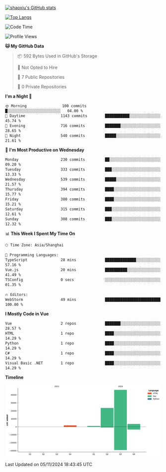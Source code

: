 [![shaoxiu's GitHub stats](https://github-readme-stats.vercel.app/api?username=shaoxiu&count_private=true&show_icons=true)](https://github.com/anuraghazra/github-readme-stats)

[![Top Langs](https://github-readme-stats.vercel.app/api/top-langs/?username=shaoxiu&layout=compact)](https://github.com/anuraghazra/github-readme-stats)


<!--START_SECTION:waka-->
![Code Time](http://img.shields.io/badge/Code%20Time-106%20hrs%206%20mins-blue)

![Profile Views](http://img.shields.io/badge/Profile%20Views-0-blue)

**🐱 My GitHub Data** 

> 📦 592 Bytes Used in GitHub's Storage 
 > 
> 🚫 Not Opted to Hire
 > 
> 📜 7 Public Repositories 
 > 
> 🔑 0 Private Repositories 
 > 
**I'm a Night 🦉** 

```text
🌞 Morning                100 commits         █░░░░░░░░░░░░░░░░░░░░░░░░   04.00 % 
🌆 Daytime                1143 commits        ███████████░░░░░░░░░░░░░░   45.74 % 
🌃 Evening                716 commits         ███████░░░░░░░░░░░░░░░░░░   28.65 % 
🌙 Night                  540 commits         █████░░░░░░░░░░░░░░░░░░░░   21.61 % 
```
📅 **I'm Most Productive on Wednesday** 

```text
Monday                   230 commits         ██░░░░░░░░░░░░░░░░░░░░░░░   09.20 % 
Tuesday                  333 commits         ███░░░░░░░░░░░░░░░░░░░░░░   13.33 % 
Wednesday                539 commits         █████░░░░░░░░░░░░░░░░░░░░   21.57 % 
Thursday                 394 commits         ████░░░░░░░░░░░░░░░░░░░░░   15.77 % 
Friday                   380 commits         ████░░░░░░░░░░░░░░░░░░░░░   15.21 % 
Saturday                 315 commits         ███░░░░░░░░░░░░░░░░░░░░░░   12.61 % 
Sunday                   308 commits         ███░░░░░░░░░░░░░░░░░░░░░░   12.32 % 
```


📊 **This Week I Spent My Time On** 

```text
🕑︎ Time Zone: Asia/Shanghai

💬 Programming Languages: 
TypeScript               28 mins             ██████████████░░░░░░░░░░░   57.16 % 
Vue.js                   20 mins             ██████████░░░░░░░░░░░░░░░   41.49 % 
TSConfig                 0 secs              ░░░░░░░░░░░░░░░░░░░░░░░░░   01.35 % 

🔥 Editors: 
WebStorm                 49 mins             █████████████████████████   100.00 % 
```

**I Mostly Code in Vue** 

```text
Vue                      2 repos             ███████░░░░░░░░░░░░░░░░░░   28.57 % 
HTML                     1 repo              ████░░░░░░░░░░░░░░░░░░░░░   14.29 % 
Python                   1 repo              ████░░░░░░░░░░░░░░░░░░░░░   14.29 % 
C#                       1 repo              ████░░░░░░░░░░░░░░░░░░░░░   14.29 % 
Visual Basic .NET        1 repo              ████░░░░░░░░░░░░░░░░░░░░░   14.29 % 
```



**Timeline**

![Lines of Code chart](https://raw.githubusercontent.com/shaoxiu/shaoxiu/main/assets/bar_graph.png)


 Last Updated on 05/11/2024 18:43:45 UTC
<!--END_SECTION:waka-->
